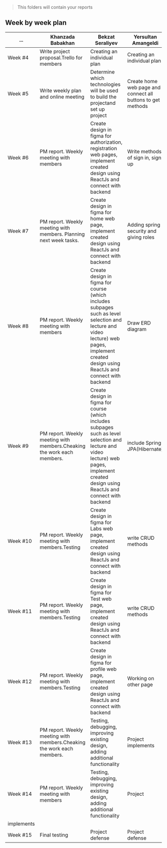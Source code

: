 > This folders will contain your reports
## Week by week plan
|...|Khanzada Babakhan|Bekzat Seraliyev|Yersultan Amangeldi|
|---|---|---|---|
|Week #4|Write project proposal.Trello for members|Creating an individual plan|Creating an individual plan|
|Week #5|Write weekly plan and online meeting|Determine which technologies will be used to build the projectand set up project|Create home web page and connect all buttons to get methods|
|Week #6|PM report. Weekly meeting with members|Create design in figma for authorization, registration web pages, implement created design using ReactJs and connect with backend|Write methods of sign in, sign up|
|Week #7|PM report. Weekly meeting with members. Planning next week tasks.|Create design in figma for home web page, implement created design using ReactJs and connect with backend|Adding spring security and giving roles|
|Week #8|PM report. Weekly meeting with members|Create design in figma for course (which includes subpages such as level selection and lecture and video lecture) web pages, implement created design using ReactJs and connect with backend|Draw ERD diagram|
|Week #9|PM report. Weekly meeting with members.Cheaking the work each members.|Create design in figma for course (which includes subpages such as level selection and lecture and video lecture) web pages, implement created design using ReactJs and connect with backend|include Spring JPA(Hibernate)|
|Week #10|PM report. Weekly meeting with members.Testing|Create design in figma for Labs web page, implement created design using ReactJs and connect with backend|write CRUD methods|
|Week #11|PM report. Weekly meeting with members.Testing|Create design in figma for Test web page, implement created design using ReactJs and connect with backend|write CRUD methods|
|Week #12|PM report. Weekly meeting with members.Testing|Create design in figma for profile web page, implement created design using ReactJs and connect with backend|Working on other page|
|Week #13|PM report. Weekly meeting with members.Cheaking the work each members.|Testing, debugging, improving existing design, adding additional functionality|Project implements|
|Week #14|PM report. Weekly meeting with members|Testing, debugging, improving existing design, adding additional functionality|Project
implements|
|Week #15|Final testing|Project defense|Project defense|
